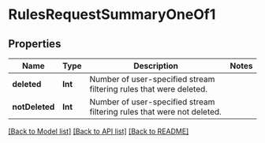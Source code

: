 # RulesRequestSummaryOneOf1

## Properties
Name | Type | Description | Notes
------------ | ------------- | ------------- | -------------
**deleted** | **Int** | Number of user-specified stream filtering rules that were deleted. | 
**notDeleted** | **Int** | Number of user-specified stream filtering rules that were not deleted. | 

[[Back to Model list]](../README.md#documentation-for-models) [[Back to API list]](../README.md#documentation-for-api-endpoints) [[Back to README]](../README.md)



